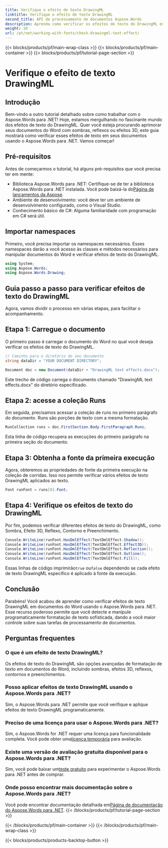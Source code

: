 ```yaml
---
title: Verifique o efeito de texto DrawingML
linktitle: Verifique o efeito de texto DrawingML
second_title: API de processamento de documentos Aspose.Words
description: Aprenda como verificar os efeitos de texto do DrawingML em documentos do Word usando o Aspose.Words para .NET com nosso guia detalhado passo a passo. Aprimore seus documentos com facilidade.
weight: 10
url: /pt/net/working-with-fonts/check-drawingml-text-effect/
---
```


{{< blocks/products/pf/main-wrap-class >}}
{{< blocks/products/pf/main-container >}}
{{< blocks/products/pf/tutorial-page-section >}}

# Verifique o efeito de texto DrawingML

## Introdução

Bem-vindo a outro tutorial detalhado sobre como trabalhar com o Aspose.Words para .NET! Hoje, estamos mergulhando no fascinante mundo dos efeitos de texto do DrawingML. Quer você esteja procurando aprimorar seus documentos do Word com sombras, reflexos ou efeitos 3D, este guia mostrará como verificar esses efeitos de texto em seus documentos usando o Aspose.Words para .NET. Vamos começar!

## Pré-requisitos

Antes de começarmos o tutorial, há alguns pré-requisitos que você precisa ter em mente:

-  Biblioteca Aspose.Words para .NET: Certifique-se de ter a biblioteca Aspose.Words para .NET instalada. Você pode baixá-la do[Página de lançamentos da Aspose](https://releases.aspose.com/words/net/).
- Ambiente de desenvolvimento: você deve ter um ambiente de desenvolvimento configurado, como o Visual Studio.
- Conhecimento básico de C#: Alguma familiaridade com programação em C# será útil.

## Importar namespaces

Primeiro, você precisa importar os namespaces necessários. Esses namespaces darão a você acesso às classes e métodos necessários para manipular documentos do Word e verificar efeitos de texto do DrawingML.

```csharp
using System;
using Aspose.Words;
using Aspose.Words.Drawing;
```

## Guia passo a passo para verificar efeitos de texto do DrawingML

Agora, vamos dividir o processo em várias etapas, para facilitar o acompanhamento.

## Etapa 1: Carregue o documento

O primeiro passo é carregar o documento do Word no qual você deseja verificar os efeitos de texto do DrawingML. 

```csharp
// Caminho para o diretório do seu documento
string dataDir = "YOUR DOCUMENT DIRECTORY";

Document doc = new Document(dataDir + "DrawingML text effects.docx");
```

Este trecho de código carrega o documento chamado "DrawingML text effects.docx" do diretório especificado.

## Etapa 2: acesse a coleção Runs

Em seguida, precisamos acessar a coleção de runs no primeiro parágrafo do documento. Runs são porções de texto com a mesma formatação.

```csharp
RunCollection runs = doc.FirstSection.Body.FirstParagraph.Runs;
```

Esta linha de código recupera as execuções do primeiro parágrafo na primeira seção do documento.

## Etapa 3: Obtenha a fonte da primeira execução

Agora, obteremos as propriedades de fonte da primeira execução na coleção de corridas. Isso nos permite verificar vários efeitos de texto DrawingML aplicados ao texto.

```csharp
Font runFont = runs[0].Font;
```

## Etapa 4: Verifique os efeitos de texto do DrawingML

Por fim, podemos verificar diferentes efeitos de texto do DrawingML, como Sombra, Efeito 3D, Reflexo, Contorno e Preenchimento.

```csharp
Console.WriteLine(runFont.HasDmlEffect(TextDmlEffect.Shadow));
Console.WriteLine(runFont.HasDmlEffect(TextDmlEffect.Effect3D));
Console.WriteLine(runFont.HasDmlEffect(TextDmlEffect.Reflection));
Console.WriteLine(runFont.HasDmlEffect(TextDmlEffect.Outline));
Console.WriteLine(runFont.HasDmlEffect(TextDmlEffect.Fill));
```

 Essas linhas de código imprimirão`true` ou`false` dependendo se cada efeito de texto DrawingML específico é aplicado à fonte da execução.

## Conclusão

Parabéns! Você acabou de aprender como verificar efeitos de texto DrawingML em documentos do Word usando o Aspose.Words para .NET. Esse recurso poderoso permite que você detecte e manipule programaticamente formatação de texto sofisticada, dando a você maior controle sobre suas tarefas de processamento de documentos.


## Perguntas frequentes

### O que é um efeito de texto DrawingML?
Os efeitos de texto do DrawingML são opções avançadas de formatação de texto em documentos do Word, incluindo sombras, efeitos 3D, reflexos, contornos e preenchimentos.

### Posso aplicar efeitos de texto DrawingML usando o Aspose.Words para .NET?
Sim, o Aspose.Words para .NET permite que você verifique e aplique efeitos de texto DrawingML programaticamente.

### Preciso de uma licença para usar o Aspose.Words para .NET?
 Sim, o Aspose.Words for .NET requer uma licença para funcionalidade completa. Você pode obter uma[licença temporária](https://purchase.aspose.com/temporary-license/) para avaliação.

### Existe uma versão de avaliação gratuita disponível para o Aspose.Words para .NET?
 Sim, você pode baixar um[teste gratuito](https://releases.aspose.com/) para experimentar o Aspose.Words para .NET antes de comprar.

### Onde posso encontrar mais documentação sobre o Aspose.Words para .NET?
 Você pode encontrar documentação detalhada em[Página de documentação do Aspose.Words para .NET](https://reference.aspose.com/words/net/).
{{< /blocks/products/pf/tutorial-page-section >}}

{{< /blocks/products/pf/main-container >}}
{{< /blocks/products/pf/main-wrap-class >}}

{{< blocks/products/products-backtop-button >}}
